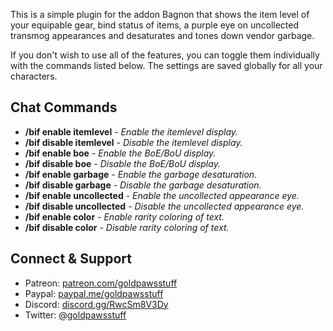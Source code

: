 This is a simple plugin for the addon Bagnon that shows the item level of your equipable gear, bind status of items, a purple eye on uncollected transmog appearances and desaturates and tones down vendor garbage.

If you don't wish to use all of the features, you can toggle them individually with the commands listed below. The settings are saved globally for all your characters.

## Chat Commands
* **/bif enable itemlevel** _- Enable the itemlevel display._
* **/bif disable itemlevel** _- Disable the itemlevel display._
* **/bif enable boe** _- Enable the BoE/BoU display._
* **/bif disable boe** _- Disable the BoE/BoU display._
* **/bif enable garbage** _- Enable the garbage desaturation._
* **/bif disable garbage** _- Disable the garbage desaturation._
* **/bif enable uncollected** _- Enable the uncollected appearance eye._
* **/bif disable uncollected** _- Disable the uncollected appearance eye._
* **/bif enable color** _- Enable rarity coloring of text._
* **/bif disable color** _- Disable rarity coloring of text._

## Connect & Support
* Patreon: [patreon.com/goldpawsstuff](https://www.patreon.com/goldpawsstuff)
* Paypal: [paypal.me/goldpawsstuff](https://www.paypal.me/goldpawsstuff)
* Discord: [discord.gg/RwcSm8V3Dy](https://discord.gg/RwcSm8V3Dy)
* Twitter: [@goldpawsstuff](https://twitter.com/goldpawsstuff)

